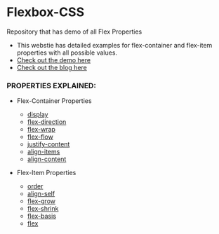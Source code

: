 # Flexbox-CSS
Repository that has demo of all Flex Properties

- This webstie has detailed examples for flex-container and flex-item properties with all possible values.
- [Check out the demo here](https://demo-flexbox.netlify.app/)
- [Check out the blog here](https://dev.to/bharati21/css-flexbox-making-layout-design-easy-part-1-24l5)


### PROPERTIES EXPLAINED:
- Flex-Container Properties
  - [display](https://demo-flexbox.netlify.app/display.html)
  - [flex-direction](https://demo-flexbox.netlify.app/flexdirection)
  - [flex-wrap](https://demo-flexbox.netlify.app/flexwrap)
  - [flex-flow](https://demo-flexbox.netlify.app/flexflow)
  - [justify-content](https://demo-flexbox.netlify.app/justifycontent)
  - [align-items](https://demo-flexbox.netlify.app/alignitems)
  - [align-content](https://demo-flexbox.netlify.app/aligncontent)

- Flex-Item Properties
  - [order](https://demo-flexbox.netlify.app/order.html)
  - [align-self](https://demo-flexbox.netlify.app/alignself)
  - [flex-grow](https://demo-flexbox.netlify.app/flexgrow)
  - [flex-shrink](https://demo-flexbox.netlify.app/flexshrink)
  - [flex-basis](https://demo-flexbox.netlify.app/flexbasis)
  - [flex](https://demo-flexbox.netlify.app/flex.html)
